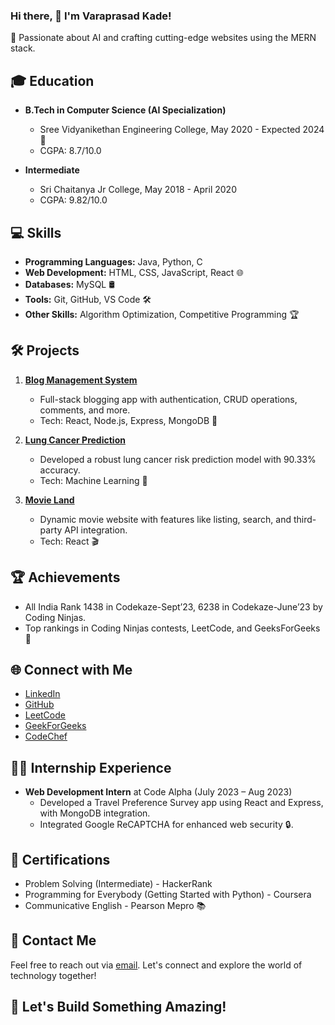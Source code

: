
### Hi there, 👋 I'm Varaprasad Kade!
 🚀 Passionate about AI and crafting cutting-edge websites using the MERN stack.

## 🎓 Education
- **B.Tech in Computer Science (AI Specialization)**
  - Sree Vidyanikethan Engineering College, May 2020 - Expected 2024 🚀
  - CGPA: 8.7/10.0

- **Intermediate**
  - Sri Chaitanya Jr College, May 2018 - April 2020
  - CGPA: 9.82/10.0

## 💻 Skills
- **Programming Languages:** Java, Python, C
- **Web Development:** HTML, CSS, JavaScript, React 🌐
- **Databases:** MySQL 🛢️
- **Tools:** Git, GitHub, VS Code 🛠️
- **Other Skills:** Algorithm Optimization, Competitive Programming 🏆

## 🛠️ Projects
1. **[Blog Management System](#)**
   - Full-stack blogging app with authentication, CRUD operations, comments, and more.
   - Tech: React, Node.js, Express, MongoDB 🚀

2. **[Lung Cancer Prediction](#)**
   - Developed a robust lung cancer risk prediction model with 90.33% accuracy.
   - Tech: Machine Learning 🧠

3. **[Movie Land](#)**
   - Dynamic movie website with features like listing, search, and third-party API integration.
   - Tech: React 🎬

## 🏆 Achievements
- All India Rank 1438 in Codekaze-Sept’23, 6238 in Codekaze-June’23 by Coding Ninjas.
- Top rankings in Coding Ninjas contests, LeetCode, and GeeksForGeeks 🥇

## 🌐 Connect with Me
- [LinkedIn](LinkedIn://kvprasad13)
- [GitHub](GitHub://kvprasad13)
- [LeetCode](LeetCode://varaprasadkade)
- [GeekForGeeks](GeekForGeeks://varaprasadkade)
- [CodeChef](CodeChef://varaprasadkade)

## 👨‍💻 Internship Experience
- **Web Development Intern** at Code Alpha (July 2023 – Aug 2023)
  - Developed a Travel Preference Survey app using React and Express, with MongoDB integration.
  - Integrated Google ReCAPTCHA for enhanced web security 🔒.

## 📜 Certifications
- Problem Solving (Intermediate) - HackerRank
- Programming for Everybody (Getting Started with Python) - Coursera
- Communicative English - Pearson Mepro 📚

## 📧 Contact Me
Feel free to reach out via [email](mailto:varaprasadkade@gmail.com). Let's connect and explore the world of technology together!

## 🚀 Let's Build Something Amazing!
